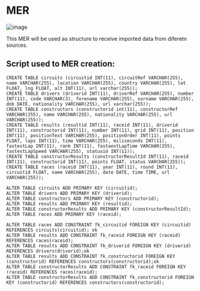 # MER

![image](https://user-images.githubusercontent.com/22028539/123632415-47b27c80-d7ee-11eb-9594-3016ba61a4b8.png)

This MER will be used as structure to receive imported data from diferetn sources.

## Script used to MER creation:

    CREATE TABLE circuits (circuitid INT(11), circuitRef VARCHAR(255), name VARCHAR(255), location VARCHAR(255), country VARCHAR(255), lat FLOAT, lng FLOAT, alt INT(11), url varchar(255));
    CREATE TABLE drivers (driverid INT(11), driverRef VARCHAR(255), number INT(11), code VARCHAR(3), forename VARCHAR(255), surname VARCHAR(255), dob DATE, nationality VARCHAR(255), url varchar(255));
    CREATE TABLE constructors (constructorid int(11), constructorRef VARCHAR(255), name VARCHAR(255), nationality VARCHAR(255), url VARCHAR(255));
    CREATE TABLE results (resultid INT(11), raceid INT(11), driverid INT(11), constructorid INT(11), number INT(11), grid INT(11), position INT(11), positionText VARCHAR(255), positionOrder INT(11), points FLOAT, laps INT(11), time VARCHAR(255), miliseconds INT(11), fastestLap INT(11), rank INT(11), fastaestLapTime VARCHAR(255), fastestLapSpeed VARCHAR(255), statusid INT(11));
    CREATE TABLE constructorResults (constructorResultId INT(11), raceid INT(11), constructorid INT(11), points FLOAT, status VARCHAR(255));
    CREATE TABLE races (raceid INT(11), year INT(11), round INT(11), circuitid FLOAT, name VARCHAR(255), date DATE, time TIME, url VARCHAR(255));

    ALTER TABLE circuits ADD PRIMARY KEY (circuitid);
    ALTER TABLE drivers ADD PRIMARY KEY (driverid);
    ALTER TABLE constructors ADD PRIMARY KEY (constructorid);
    ALTER TABLE results ADD PRIMARY KEY (resultid);
    ALTER TABLE constructorResults ADD PRIMARY KEY (constructorResultId);
    ALTER TABLE races ADD PRIMARY KEY (raceid);

    ALTER TABLE races ADD CONSTRAINT fk_circuitid FOREIGN KEY (circuitid) REFERENCES circuits(circuitid); ok
    ALTER TABLE results ADD CONSTRAINT fk_raceid FOREIGN KEY (raceid) REFERENCES races(raceid);
    ALTER TABLE results ADD CONSTRAINT fk_driverid FOREIGN KEY (driverid) REFERENCES drivers(driverid);ok
    ALTER TABLE results ADD CONSTRAINT fk_constructorid FOREIGN KEY (constructorid) REFERENCES constructors(constructorid);ok
    ALTER TABLE constructorResults ADD CONSTRAINT fk_raceid FOREIGN KEY (raceid) REFERENCES races(raceid);
    ALTER TABLE constructorResults ADD CONSTRAINT fk_constructorid FOREIGN KEY (constructorid) REFERENCES constructors(constructorid);
